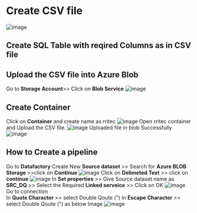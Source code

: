 # Create CSV file 
![image](https://github.com/rritec/Cloud-Data-Engineering/assets/20516321/c957f5eb-e1a5-4d0c-95c6-1363ccc9692f)

## Create SQL Table with reqired Columns as in CSV file


## Upload the CSV file into Azure Blob
Go to **Storage Account**>> Click on **Blob Service**
![image](https://github.com/rritec/Cloud-Data-Engineering/assets/20516321/d32fae77-b8de-4374-8daf-0efa3ac03d5a)

## Create Container
Click on **Container** and create name as rritec
![image](https://github.com/rritec/Cloud-Data-Engineering/assets/20516321/e253a5bf-0ced-41b3-94e4-5df327e22146)
Open rritec container and Upload the CSV file.
![image](https://github.com/rritec/Cloud-Data-Engineering/assets/20516321/d52a94b2-ffe3-452a-bead-36d1ebd52783)
Uploaded file in blob Successfully
![image](https://github.com/rritec/Cloud-Data-Engineering/assets/20516321/c749c97c-7c3e-4373-a0fb-7cc59cf83a33)
## How to Create a pipeline
Go to **Datafactory**
Create New **Source dataset** >> Search for **Azure BLOB Storage** >>click on **Continue**
![image](https://github.com/rritec/Cloud-Data-Engineering/assets/20516321/c1ac7b8a-08e3-4100-aaac-fc093d8452be)
Click on **Delimeted Text** >> click on **continue**
![image](https://github.com/rritec/Cloud-Data-Engineering/assets/20516321/9611e69a-6a68-4bd2-b187-a0aa8e3361cc)
In **Set properties** >> Give Source dataset name as **SRC_DQ** >> Select the Required **Linked serveice** >> Click on OK
![image](https://github.com/rritec/Cloud-Data-Engineering/assets/20516321/bfca6b46-be31-4635-8b1e-6b5eddd2f0af)
Go to connection  
In **Quote Character** >> select Double Qoute (")
In **Escape Character** >> select Double Qoute (") as below Image
![image](https://github.com/rritec/Cloud-Data-Engineering/assets/20516321/82964d95-af53-48ba-93f9-c50e43ae77fc)

















